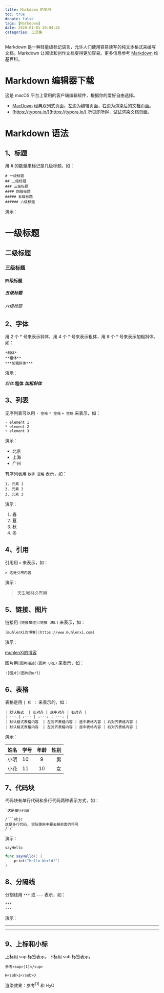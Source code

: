 ```yaml
---
title: Markdown 的使用
toc: true
donate: false
tags: [Markdown]
date: 2020-01-01 20:04:26
categories: 工具集
---
```


Markdown 是一种轻量级标记语言，允许人们使用容易读写的纯文本格式来编写文档。Markdown 让阅读和创作文档变得更加容易。更多信息参考 [Markdown](https://zh.wikipedia.org/wiki/Markdown) 维基百科。

<!-- more -->

# Markdown 编辑器下载

这是 macOS 平台上常用的客户端编辑软件，根据你的爱好自由选择。

- [MacDown](https://macdown.uranusjr.com/) 经典双列式页面，左边为编辑页面，右边为渲染后的文档页面。
- [https://typora.io/](https://typora.io/) 所见即所得，试试渲染文档页面。

# Markdown 语法

## 1、标题

用 # 的数量来标记是几级标题。如：

```shell
# 一级标题
## 二级标题
### 三级标题
#### 四级标题
##### 五级标题
###### 六级标题
```

演示：

# 一级标题
## 二级标题
### 三级标题
#### 四级标题
##### 五级标题
###### 六级标题


## 2、字体

用 2 个 * 号来表示斜体，用 4 个 * 号来表示粗体，用 6 个 * 号来表示加粗斜体。如：

```shell
*斜体*
**粗体**
***加粗斜体***
```

演示：

*斜体* **粗体** ***加粗斜体*** 

## 3、列表

无序列表可以用 `- 空格` `* 空格` `+ 空格` 来表示，如：

```shell
- element 1
* element 2
+ element 3
```

演示：

- 北京
- 上海
- 广州

有序列表用 `数字 空格` 表示，如：

```shell
1. 元素 1
2. 元素 2
3. 元素 3
```

演示：

1. 春
2. 夏
3. 秋
4. 冬

## 4、引用

引用用 `>` 来表示，如：

```
> 这是引用内容
```

演示：

> 天生我材必有用

## 5、链接、图片

链接用 `[链接描述](链接 URL)` 来表示，如：

```shell
[muhlenXi的博客](https://www.muhlenxi.com)
```

演示：

[muhlenXi的博客](https://www.muhlenxi.com)

图片用`[图片描述](图片 URL)` 来表示，如：

```shell
![图片](图片的url)
```

## 6、表格

表格是用  `| 和 ：` 来表示的，如：

```shell
| 默认格式  | 左对齐 | 居中对齐 | 右对齐 |
| --- | :--- | :---: | ---: |
| 默认格式表格内容  | 左对齐表格内容 | 居中表格内容 | 右对齐表格内容 |
| 默认格式表格内容  | 左对齐表格内容 | 居中表格内容 | 右对齐表格内容 |
```

演示：

| 姓名  | 学号| 年龄 | 性别 |
| --- | :--- | :---: | ---: |
| 小明  | 10 | 9 | 男 |
| 小花  | 11 | 10 | 女 |

## 7、代码块

代码块有单行代码和多行代码两种表示方式，如：

```shell
`这是单行代码`
```

```shell
/```objc
这是多行代码, 实际使用中要去掉前面的符号
/`/``
```

演示：

`sayHello`

```swift
func sayHello() {
	print("Hello World!")
}
```

## 8、分隔线

分割线用 `***` 或 `---` 表示，如：


```shell
***
---
```
演示：

---
***

## 9、上标和小标

上标用 sup 标签表示，下标用 sub 标签表示。

```shell
参考<sup>[1]</sup>

H<sub>2</sub>O
```

渲染效果：参考<sup>[1]</sup>   和 H<sub>2</sub>O